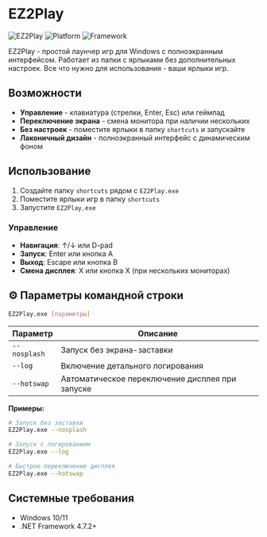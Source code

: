 # EZ2Play

![EZ2Play](https://img.shields.io/badge/Version-1.0.0.0-blue) ![Platform](https://img.shields.io/badge/Platform-Windows-lightgrey) ![Framework](https://img.shields.io/badge/Framework-WPF-purple)

EZ2Play - простой лаунчер игр для Windows с полноэкранным интерфейсом. Работает из папки с ярлыками без дополнительных настроек. Все что нужно для использования - ваши ярлыки игр.

## Возможности

- **Управление** - клавиатура (стрелки, Enter, Esc) или геймпад
- **Переключение экрана** - смена монитора при наличии нескольких
- **Без настроек** - поместите ярлыки в папку `shortcuts` и запускайте
- **Лаконичный дизайн** - полноэкранный интерфейс с динамическим фоном

## Использование

1. Создайте папку `shortcuts` рядом с `EZ2Play.exe`
2. Поместите ярлыки игр в папку `shortcuts`
3. Запустите `EZ2Play.exe`

### Управление
- **Навигация**: ↑/↓ или D-pad
- **Запуск**: Enter или кнопка A
- **Выход**: Escape или кнопка B
- **Смена дисплея**: X или кнопка X (при нескольких мониторах)

## ⚙️ Параметры командной строки

```bash
EZ2Play.exe [параметры]
```

| Параметр | Описание |
|----------|----------|
| `--nosplash` | Запуск без экрана-заставки |
| `--log` | Включение детального логирования |
| `--hotswap` | Автоматическое переключение дисплея при запуске |

**Примеры:**
```bash
# Запуск без заставки
EZ2Play.exe --nosplash

# Запуск с логированием
EZ2Play.exe --log

# Быстрое переключение дисплея
EZ2Play.exe --hotswap
```

## Системные требования

- Windows 10/11
- .NET Framework 4.7.2+
